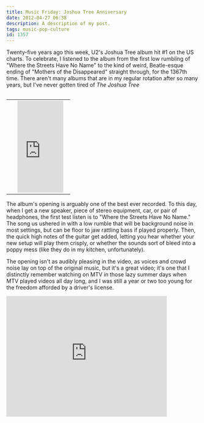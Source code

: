 ```yaml
---
title: Music Friday: Joshua Tree Anniversary
date: 2012-04-27 06:38
description: A description of my post.
tags: music-pop-culture
id: 1357
---
```

Twenty-five years ago this week, U2's Joshua Tree album hit #1 on the US charts. To celebrate, I listened to the album from the first low rumbling of "Where the Streets Have No Name" to the kind of weird, Beatle-esque ending of "Mothers of the Disappeared" straight through, for the 1367th time. There aren't many albums that are in my regular rotation after so many years, but I've never gotten tired of <i>The Joshua Tree</i>

<table cellpadding="2" align="right"><tr><td width="5" rowspan="2"><spacer type="block" width="5" height="1"></td><td width="130" ><iframe src="http://rcm.amazon.com/e/cm?lt1=_blank&bc1=000000&IS2=1&nou=1&bg1=B5B5CD&fc1=000000&lc1=0000FF&t=theskinnyonbe-20&o=1&p=8&l=as4&m=amazon&f=ifr&ref=ss_til&asins=B001NB5BA4" style="width:120px;height:240px;" scrolling="no" marginwidth="0" marginheight="0" frameborder="0"></iframe></td></table>

The album's opening is arguably one of the best ever recorded.  To this day, when I get a new speaker, piece of stereo equipment, car, or pair of headphones, the first test listen is to "Where the Streets Have No Name."  The song us ushered in with a low rumble that will be background noise in most settings, but can be floor to jaw rattling bass if played properly.  Then, the quick high notes of the guitar get added, letting you hear whether your new setup will play them crisply, or whether the sounds sort of bleed into a poppy mess (like they do in my kitchen, unfortunately).

The opening isn't as audibly pleasing in the video, as voices and crowd noise lay on top of the original music, but it's a great video; it's one that I distinctly remember watching on MTV in those lazy summer days when MTV played videos all day long, and I was still a year or two too young for the freedom afforded by a driver's license.

<iframe width="420" height="315" src="http://www.youtube.com/embed/GzZWSrr5wFI" frameborder="0" allowfullscreen></iframe>